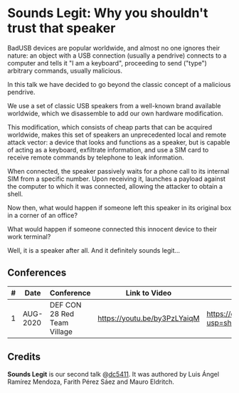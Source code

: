 # Sounds Legit: Why you shouldn't trust that speaker

BadUSB devices are popular worldwide, and almost no one ignores their nature: an object with a USB connection (usually a pendrive) connects to a computer and tells it "I am a keyboard", proceeding to send ("type") arbitrary commands, usually malicious.

In this talk we have decided to go beyond the classic concept of a malicious pendrive.

We use a set of classic USB speakers from a well-known brand available worldwide, which we disassemble to add our own hardware modification.

This modification, which consists of cheap parts that can be acquired worldwide, makes this set of speakers an unprecedented local and remote attack vector: a device that looks and functions as a speaker, but is capable of acting as a keyboard, exfiltrate information, and use a SIM card to receive remote commands by telephone to leak information.

When connected, the speaker passively waits for a phone call to its internal SIM from a specific number. Upon receiving it, launches a payload against the computer to which it was connected, allowing the attacker to obtain a shell.

Now then, what would happen if someone left this speaker in its original box in a corner of an office?

What would happen if someone connected this innocent device to their work terminal?

Well, it is a speaker after all. And it definitely sounds legit...


## Conferences

|#| Date | Conference | Link to Video | Link to Slides |
|---|---|---|---|---|
|1| AUG-2020 | DEF CON 28 Red Team Village | https://youtu.be/by3PzLYaiqM | https://docs.google.com/presentation/d/1ER3G_9c_L1Yz91RhJCEtWcL0UTbko90dQu5Ov09TqXE/edit?usp=sharing |

## Credits

**Sounds Legit** is our second talk @[dc5411](https://github.com/dc5411). It was authored by Luis Ángel Ramírez Mendoza, Farith Pérez Sáez and Mauro Eldritch.
